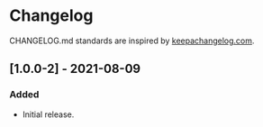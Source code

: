 # Changelog

CHANGELOG.md standards are inspired by [keepachangelog.com](https://keepachangelog.com/en/1.0.0/).

## [1.0.0-2] - 2021-08-09

### Added

- Initial release.
